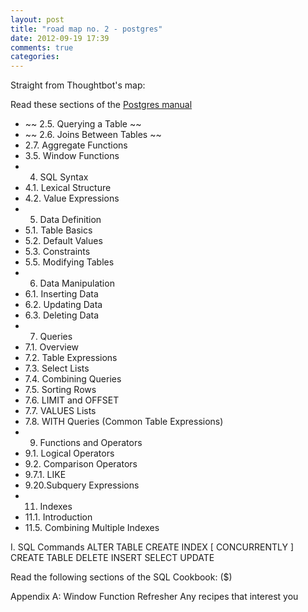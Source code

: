 ```yaml
---
layout: post
title: "road map no. 2 - postgres"
date: 2012-09-19 17:39
comments: true
categories: 
---
```


Straight from Thoughtbot's map:

Read these sections of the [Postgres manual](http://www.postgresql.org/docs/9.0/static/index.html)

- ~~ 2.5. Querying a Table ~~
- ~~ 2.6. Joins Between Tables ~~
- 2.7. Aggregate Functions
- 3.5. Window Functions
- 4. SQL Syntax
- 4.1. Lexical Structure
- 4.2. Value Expressions
- 5. Data Definition
- 5.1. Table Basics
- 5.2. Default Values
- 5.3. Constraints
- 5.5. Modifying Tables
- 6. Data Manipulation
- 6.1. Inserting Data
- 6.2. Updating Data
- 6.3. Deleting Data
- 7. Queries
- 7.1. Overview
- 7.2. Table Expressions
- 7.3. Select Lists
- 7.4. Combining Queries
- 7.5. Sorting Rows
- 7.6. LIMIT and OFFSET
- 7.7. VALUES Lists
- 7.8. WITH Queries (Common Table Expressions)
- 9. Functions and Operators
- 9.1. Logical Operators
- 9.2. Comparison Operators
- 9.7.1. LIKE
- 9.20.Subquery Expressions
- 11. Indexes
- 11.1. Introduction
- 11.5. Combining Multiple Indexes

I. SQL Commands
ALTER TABLE
CREATE INDEX [ CONCURRENTLY ]
CREATE TABLE
DELETE
INSERT
SELECT
UPDATE

Read the following sections of the SQL Cookbook: ($)

Appendix A: Window Function Refresher
Any recipes that interest you